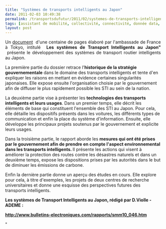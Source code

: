 ```yaml
---
title: "Systèmes de transports intelligents au Japon"
date: 2011-02-03 10:49:38
permalink: /transportsdufutur/2011/02/systemes-de-transports-intelligents-au-japon.html
tags: [assistant de mobilité, collectivité, connectivité, donnée data, données réelles, Infrastructure, innovation, internet, internet des objets, living lab, partage de données, partage de la voirie, Pay as You Move, téléphone, TIC, VE]
layout: post
---
```


<p style="text-align: justify">Un <a href="http://www.bulletins-electroniques.com/rapports/smm10_046.htm">document</a>  d'une centaine de pages élaboré par l'ambassade de France à Tokyo, intitulé  <strong>Les systèmes de Transport Intelligents au Japon" </strong> présente le développement des systèmes de transport routier intelligents au Japon. </p> <p style=""text-align: justify"">La première partie du dossier retrace l'<strong>historique de la stratégie gouvernementale</strong> dans le domaine des transports intelligents et tente d'en expliquer les raisons en mettant en évidence certaines singularités japonaises. Elle expose ensuite l'organisation choisie par le gouvernement afin de diffuser le plus rapidement possible les STI au sein de la nation.</p> <p style=""text-align: justify"">La deuxième partie vise à présenter les <strong>technologies des transports intelligents et leurs usages</strong>. Dans un premier temps, elle décrit les éléments de base qui constituent l'ensemble des STI au Japon. Pour cela, elle détaille les dispositifs présents dans les voitures, les différents types de communication et enfin la place du système d'information. Ensuite, elle développe les principaux projets soutenus par le gouvernement et explicite leurs usages.</p> <p style=""text-align: justify"">Dans la troisième partie, le rapport aborde les <strong>mesures qui ont été prises par le gouvernement afin de prendre en compte l'aspect environnemental dans les transports intelligents. </strong>Il présente les actions qui visent à améliorer la protection des routes contre les désastres naturels et dans un deuxième temps, expose les dispositions prises par les autorités dans le but de diminuer les émissions de carbone.</p> <p style=""text-align: justify"">Enfin la dernière partie donne un aperçu des études en cours. Elle explore pour cela, à titre d'exemples, les projets de deux centres de recherche universitaires et donne une esquisse des perspectives futures des transports intelligents. </p> <p><strong>Les systèmes de Transport Intelligents au Japon, rédigé par D.Violle - ADEME :</strong></p> <p><strong><a href=""http://www.bulletins-electroniques.com/rapports/smm10_046.htm"">http://www.bulletins-electroniques.com/rapports/smm10_046.htm</a></strong></p>"
